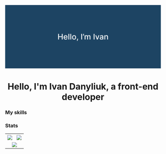 
<div align="center">
    <img src="assets/banner.png" alt="banner" />
    <h1>
        Hello, I'm Ivan Danyliuk, a front-end developer
    </h1>
</div>

### My skills



### Stats

[comment]: <> (<a href="https://github.com/IvanDanyliuk">)

[comment]: <> (    <img height="225" src="https://github-readme-stats-sigma-five.vercel.app/api?username=IvanDanyliuk" />)

[comment]: <> (    <img height="225" src="https://github-readme-stats-sigma-five.vercel.app/api/top-langs/?username=IvanDanyliuk&layout=compact" />)

[comment]: <> (    <img height="225" src='https://github.r2v.ch/codewars?user=Ivan_Danyliuk' />)

[comment]: <> (</a>)

<table align="center">
    <tr>
        <td>
            <a href="https://github.com/IvanDanyliuk/github-readme-stats">
                <img align="center" src="https://github-readme-stats-sigma-five.vercel.app/api?username=IvanDanyliuk" />
            </a>
        </td>
        <td>
            <a href="https://github.com/IvanDanyliuk/github-readme-stats">
                <img align="center" src="https://github-readme-stats-sigma-five.vercel.app/api/top-langs/?username=IvanDanyliuk&layout=compact" />
            </a>
        </td>
    </tr>
    <tr>
        <td colspan="2" align="center">
            <a href="https://github.com/IvanDanyliuk/github-readme-stats">
                <img align="center" src="https://github.r2v.ch/codewars?user=Ivan_Danyliuk" />
            </a>
        </td>
    </tr>
</table>


